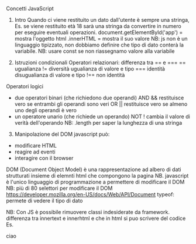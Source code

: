 Concetti JavaScript

1) Intro
Quando ci viene restituito un dato dall'utente è sempre una stringa, Es. se viene restituito età 18 sarà una stringa da convertire in numero per eseguire eventuali operazioni.
document.getElementById('app') = mostra l'oggetto html
.innerHTML = mostra il suo valore
NB: js non è un linguaggio tipizzato, non dobbiamo definire che tipo di dato conterà la variabile.
NB: usare const se non riassegnamo valore alla variabile

2) Istruzioni condizionali
Operatori relazionari: differenza tra == e ===
== ugualianza
!= diversità
ugualianza di valore e tipo
=== identità
disugualianza di valore e tipo
!== non identità

Operatori logici
- due operatori binari (che richiedono due operandi)
AND &&
restituisce vero se entrambi gli operandi sono veri
OR ||
restituisce vero se almeno uno degli operandi è vero
- un operatore unario (che richiede un operando)
NOT !
cambia il valore di verità dell'operando
NB: .length per saper la lunghezza di una stringa

3) Manipolazione del DOM
javascript può:
- modificare HTML
- reagire ad eventi
- interagire con il browser

DOM (Document Object Model) è una rappresentazione ad albero di dati strutturati insieme di elemnti html che compongono la pagina
NB. javascript è l'unico linguaggio di programmazione a permettere di modificare il DOM
NB: più di 80 selettori per modificare il DOM  https://developer.mozilla.org/en-US/docs/Web/API/Document
typeof: permete di vedere il tipo di dato

NB: Con JS è possibile rimuovere classi indesiderate da framework.
differenza tra innertext e innerhtml e che in html si puo scrivere del codice Es. <p>ciao</p>  


